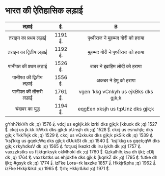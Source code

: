 # भारत की ऐतिहासिक लड़ाई

|लड़ाई|ई.|B|
|:---:|:---:|:---:|
|तराइन का प्रथम लड़ाई	|1191 ई.|	पृथ्वीराज ने मुहम्मद गोरी को हराया|
|तराइन का द्वितीय लड़ाई|	1192 ई.|	मुहम्मद गोरी ने पृथ्वीराज को हराया|
|पानीपत की प्रथम लड़ाई	|1526 ई.|	बाबर ने इब्राहिम लोदी को हराया|
|पानीपत की द्वितीय लड़ाई	|1556 ई.|	अकबर ने हेमू को हराया|
|पानीपत की तीसरी लड़ाई	|1761 ई.|	vgen ’kkg vCnkyh us ejkBks dks gjk;k|
|चंदावर का युद्ध	|1194 ई.	|eqgEen xksjh us t;pUnz dks gjk;k|
gYnh?kkVh dk ;q)	1576 ई.	vdcj us egkjk.kk izrki dks gjk;k
[kkuok dk ;q)	1527 ई.	ckcj us jk.kk lkWxk dks gjk;k 
pUnsjh dk ;q)	1528 ई.	ckcj us esnuhjk; dks gjk;k
?kk?kjk dk ;q)	1529 ई.	ckcj us vQxkuks dks gjk;k 
pkSlk dk ;q)	1539 ई.	’ksj’kkg us gqek;Wq dks gjk;k
dUukSt dk ;q)	1540 ई.	’ksj’kkg us gqek;qW dks gjk;k
rkyhdksV dk ;q)	1565 ई.	fot;uxj lkezkt dk iru
iyklh dk ;q)	1757 ई.	vaxzzkstks us fljktqnksyk
okMhokl dk ;q)	1760 ई.	Qzkalhlh;ksa dh ijkt;
cDlj dk ;q)	1764 ई.	vaxzkstks us ehjdkfle dks gjk;k
[kqnkZ dk ;q)	1795 ई.	futke dh ijkt;
#gsyk dk ;q)	1774 ई.	
izFke Lora=rk laxzke	1857 ई.	
Hkkjr&phu ;q)	1962 ई.	
izFke Hkkjr&ikd ;q)	1965 ई.	
f)rh; Hkkjr&ikd ;q)	1971 ई.	
